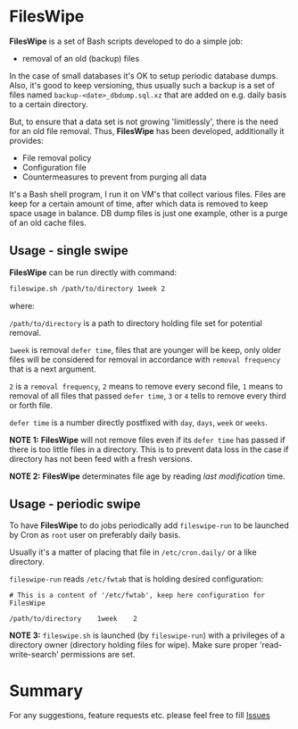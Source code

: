 # FilesWipe

**FilesWipe** is a set of Bash scripts developed to do a simple job:

* removal of an old (backup) files

In the case of small databases it's OK to setup periodic database dumps.
Also, it's good to keep versioning, thus usually such a backup is a set of
files named `backup-<date>_dbdump.sql.xz` that are added on e.g. daily basis
to a certain directory.

But, to ensure that a data set is not growing 'limitlessly', there is the need for
an old file removal. Thus, **FilesWipe** has been developed, additionally it
provides:

* File removal policy
* Configuration file
* Countermeasures to prevent from purging all data

It's a Bash shell program, I run it on VM's that collect various files. Files are
keep for a certain amount of time, after which data is removed to keep space usage in balance.
DB dump files is just one example, other is a purge of an old cache files.

## Usage - single swipe

**FilesWipe** can be run directly with command:
````bash
fileswipe.sh /path/to/directory 1week 2
````
where:

`/path/to/directory` is a path to directory holding file set for potential removal.

`1week` is removal `defer time`, files that are younger will be keep, only older files will
be considered for removal in accordance with `removal frequency` that is a next argument.

`2` is a `removal frequency`, `2` means to remove every second file, `1` means to removal of
all files that passed `defer time`, `3` or `4` tells to remove every third or forth file.


`defer time` is a number directly postfixed with `day`, `days`, `week` or `weeks`.


**NOTE 1:**
**FilesWipe** will not remove files even if its `defer time` has passed if there is too little files in a directory.
This is to prevent data loss in the case if directory has not been feed with a fresh versions.



**NOTE 2:**
**FilesWipe** determinates file age by reading *last modification* time.


## Usage - periodic swipe

To have **FilesWipe** to do jobs periodically add `fileswipe-run` to be launched by Cron as `root` user on preferably daily basis.

Usually it's a matter of placing that file in `/etc/cron.daily/` or a like directory.

`fileswipe-run` reads `/etc/fwtab` that is holding desired configuration:

```
# This is a content of '/etc/fwtab', keep here configuration for FilesWipe

/path/to/directory    1week    2
```


**NOTE 3:**
`fileswipe.sh` is launched (by `fileswipe-run`) with a privileges of a directory owner
(directory holding files for wipe). Make sure proper 'read-write-search' permissions are set.


# Summary
For any suggestions, feature requests etc. please feel free to fill [Issues](https://github.com/tools200ms/fileswipe/issues)
